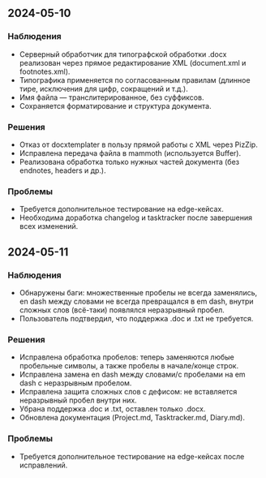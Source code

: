 ## 2024-05-10

### Наблюдения
- Серверный обработчик для типографской обработки .docx реализован через прямое редактирование XML (document.xml и footnotes.xml).
- Типографика применяется по согласованным правилам (длинное тире, исключения для цифр, сокращений и т.д.).
- Имя файла — транслитерированное, без суффиксов.
- Сохраняется форматирование и структура документа.

### Решения
- Отказ от docxtemplater в пользу прямой работы с XML через PizZip.
- Исправлена передача файла в mammoth (используется Buffer).
- Реализована обработка только нужных частей документа (без endnotes, headers и др.).

### Проблемы
- Требуется дополнительное тестирование на edge-кейсах.
- Необходима доработка changelog и tasktracker после завершения всех изменений.

## 2024-05-11

### Наблюдения
- Обнаружены баги: множественные пробелы не всегда заменялись, en dash между словами не всегда превращался в em dash, внутри сложных слов (всё-таки) появлялся неразрывный пробел.
- Пользователь подтвердил, что поддержка .doc и .txt не требуется.

### Решения
- Исправлена обработка пробелов: теперь заменяются любые пробельные символы, а также пробелы в начале/конце строк.
- Исправлена замена en dash между словами/с пробелами на em dash с неразрывным пробелом.
- Исправлена защита сложных слов с дефисом: не вставляется неразрывный пробел внутри них.
- Убрана поддержка .doc и .txt, оставлен только .docx.
- Обновлена документация (Project.md, Tasktracker.md, Diary.md).

### Проблемы
- Требуется дополнительное тестирование на edge-кейсах после исправлений. 